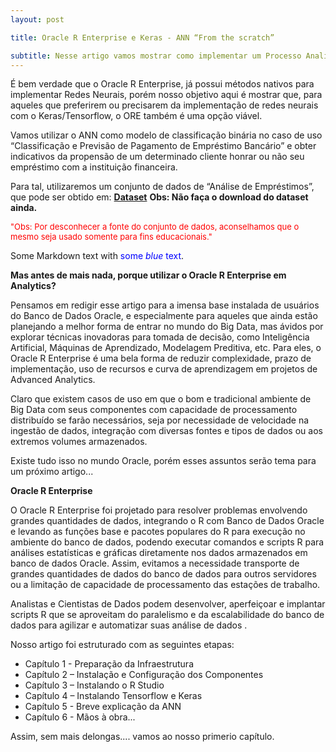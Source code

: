 ```yaml
---
layout: post

title: Oracle R Enterprise e Keras - ANN “From the scratch”

subtitle: Nesse artigo vamos mostrar como implementar um Processo Analítico de aprendizagem de máquina chamado Artificial Neural Network (ANN) ou no para quem preferir em português, Redes Neurais Artificiais (RNA), utilizando o Oracle R Enterprise – ORE e a biblioteca Keras.
---
```


É bem verdade que o Oracle R Enterprise, já possui métodos nativos para implementar Redes Neurais, porém nosso objetivo aqui é mostrar que, para aqueles que preferirem ou precisarem da implementação de redes neurais com o Keras/Tensorflow, o ORE também é uma opção viável.

Vamos utilizar o ANN como modelo de classificação binária no caso de uso “Classificação e Previsão de Pagamento de Empréstimo Bancário” e obter indicativos da propensão de um determinado cliente honrar ou não seu empréstimo com a instituição financeira.

Para tal, utilizaremos um conjunto de dados de “Análise de Empréstimos”, que pode ser obtido em: [**Dataset**](https://www.kaggle.com/aaveer/loan-analysis)
**Obs: Não faça o download do dataset ainda.**

<font size=2 color="red">"Obs: Por desconhecer a fonte do conjunto de dados, aconselhamos que o mesmo seja usado somente para fins educacionais."</font>

Some Markdown text with <span style="color:blue">some *blue* text</span>.

**Mas antes de mais nada, porque utilizar o Oracle R Enterprise em Analytics?**

Pensamos em redigir esse artigo para a imensa base instalada de usuários do Banco de Dados Oracle, e especialmente para aqueles que ainda estão planejando a melhor forma de entrar no mundo do Big Data, mas ávidos por explorar técnicas inovadoras para tomada de decisão, como Inteligência Artificial, Máquinas de Aprendizado, Modelagem Preditiva, etc. Para eles, o Oracle R Enterprise é uma bela forma de reduzir  complexidade, prazo de implementação, uso de recursos e curva de aprendizagem em projetos de Advanced Analytics.

Claro que existem casos de uso em que o bom e tradicional ambiente de Big Data com seus componentes com capacidade de processamento distribuído se farão necessários, seja por necessidade de velocidade na ingestão de dados, integração com diversas fontes e tipos de dados ou aos extremos volumes armazenados.  

Existe tudo isso no mundo Oracle, porém esses assuntos serão tema para um próximo artigo...

**Oracle R Enterprise**

O Oracle R Enterprise foi projetado para resolver problemas envolvendo grandes quantidades de dados, integrando o R com Banco de Dados Oracle e levando as funções base e pacotes populares do R para execução no ambiente do banco de dados, podendo executar comandos e scripts R para análises estatísticas e gráficas diretamente nos dados armazenados em banco de dados Oracle. 
Assim, evitamos a necessidade transporte de grandes quantidades de dados do banco de dados para outros servidores ou a limitação de capacidade de processamento das estações de trabalho. 

Analistas e Cientistas de Dados podem desenvolver, aperfeiçoar e implantar scripts R que se aproveitam do paralelismo e da escalabilidade do banco de dados para agilizar e automatizar suas análise de dados .

Nosso artigo foi estruturado com as seguintes etapas:

* Capítulo 1 - Preparação da Infraestrutura
* Capítulo 2 – Instalação e Configuração dos Componentes
* Capítulo 3 – Instalando o R Studio
* Capítulo 4 – Instalando Tensorflow e Keras
* Capítulo 5 - Breve explicação da ANN
* Capítulo 6 - Mãos à obra...

Assim, sem mais delongas.... vamos ao nosso primerio capítulo.
